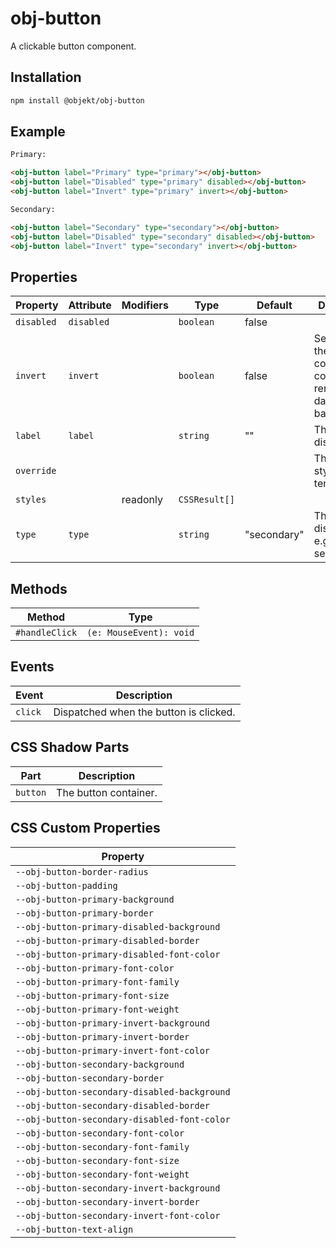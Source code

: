 # obj-button

A clickable button component.

## Installation
```sh
npm install @objekt/obj-button
```

## Example

```html
Primary:

<obj-button label="Primary" type="primary"></obj-button>
<obj-button label="Disabled" type="primary" disabled></obj-button>
<obj-button label="Invert" type="primary" invert></obj-button>

Secondary:

<obj-button label="Secondary" type="secondary"></obj-button>
<obj-button label="Disabled" type="secondary" disabled></obj-button>
<obj-button label="Invert" type="secondary" invert></obj-button>
```

## Properties

| Property   | Attribute  | Modifiers | Type          | Default     | Description                                      |
|------------|------------|-----------|---------------|-------------|--------------------------------------------------|
| `disabled` | `disabled` |           | `boolean`     | false       |                                                  |
| `invert`   | `invert`   |           | `boolean`     | false       | Set to invert the component colors for rendering on dark backgrounds. |
| `label`    | `label`    |           | `string`      | ""          | The button display label.                        |
| `override` |            |           |               |             | The element style template.                      |
| `styles`   |            | readonly  | `CSSResult[]` |             |                                                  |
| `type`     | `type`     |           | `string`      | "secondary" | The button display type. e.g. primary, secondary. |

## Methods

| Method         | Type                    |
|----------------|-------------------------|
| `#handleClick` | `(e: MouseEvent): void` |

## Events

| Event   | Description                            |
|---------|----------------------------------------|
| `click` | Dispatched when the button is clicked. |

## CSS Shadow Parts

| Part     | Description           |
|----------|-----------------------|
| `button` | The button container. |

## CSS Custom Properties

| Property                                     |
|----------------------------------------------|
| `--obj-button-border-radius`                 |
| `--obj-button-padding`                       |
| `--obj-button-primary-background`            |
| `--obj-button-primary-border`                |
| `--obj-button-primary-disabled-background`   |
| `--obj-button-primary-disabled-border`       |
| `--obj-button-primary-disabled-font-color`   |
| `--obj-button-primary-font-color`            |
| `--obj-button-primary-font-family`           |
| `--obj-button-primary-font-size`             |
| `--obj-button-primary-font-weight`           |
| `--obj-button-primary-invert-background`     |
| `--obj-button-primary-invert-border`         |
| `--obj-button-primary-invert-font-color`     |
| `--obj-button-secondary-background`          |
| `--obj-button-secondary-border`              |
| `--obj-button-secondary-disabled-background` |
| `--obj-button-secondary-disabled-border`     |
| `--obj-button-secondary-disabled-font-color` |
| `--obj-button-secondary-font-color`          |
| `--obj-button-secondary-font-family`         |
| `--obj-button-secondary-font-size`           |
| `--obj-button-secondary-font-weight`         |
| `--obj-button-secondary-invert-background`   |
| `--obj-button-secondary-invert-border`       |
| `--obj-button-secondary-invert-font-color`   |
| `--obj-button-text-align`                    |
